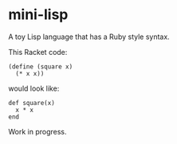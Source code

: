 
# mini-lisp

A toy Lisp language that has a Ruby style syntax.

This Racket code:

    (define (square x)
      (* x x))

would look like:

    def square(x)
      x * x
    end

Work in progress.